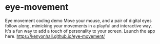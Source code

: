 # eye-movement
Eye movement coding demo
Move your mouse, and a pair of digital eyes follow along, mimicking your movements in a playful and interactive way. It's a fun way to add a touch of personality to your screen. Launch the app here. https://kenyonhall.github.io/eye-movement/

